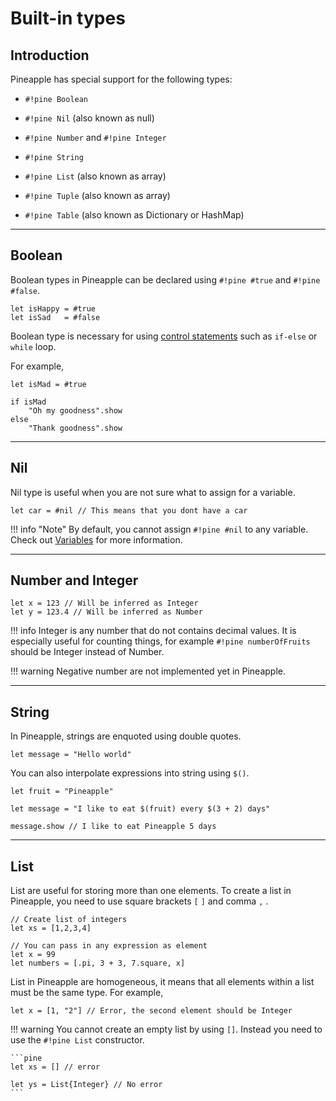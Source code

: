 # Built-in types

## Introduction

Pineapple has special support for the following types:

- `#!pine Boolean`

- `#!pine Nil` (also known as null)

- `#!pine Number` and `#!pine Integer` 

- `#!pine String`

- `#!pine List` (also known as array)

- `#!pine Tuple` (also known as array)

- `#!pine Table` (also known as Dictionary or HashMap)

---

## Boolean

Boolean types in Pineapple can be declared using `#!pine #true` and `#!pine #false`.  

```pine
let isHappy = #true
let isSad   = #false
```

Boolean type is necessary for using [control statements](./025-ControlFlowStatements.md) such as `if-else` or `while` loop.

For example,

```pine
let isMad = #true

if isMad 
    "Oh my goodness".show
else
    "Thank goodness".show
```

---

## Nil

Nil type is useful when you are not sure what to assign for a variable.

```pine
let car = #nil // This means that you dont have a car
```

!!! info "Note"
    By default, you cannot assign `#!pine #nil` to any variable. Check out [Variables](./020-Variables.md) for more information.

--- 

## Number and Integer

```pine
let x = 123 // Will be inferred as Integer
let y = 123.4 // Will be inferred as Number
```

!!! info
    Integer is any number that do not contains decimal values. It is especially useful for counting things, for example `#!pine numberOfFruits` should be Integer instead of Number.

!!! warning
    Negative number are not implemented yet in Pineapple.

--- 

## String

In Pineapple, strings are enquoted using double quotes.

```pine
let message = "Hello world"
```

You can also interpolate expressions into string using `$()`. 

```pine
let fruit = "Pineapple"

let message = "I like to eat $(fruit) every $(3 + 2) days"

message.show // I like to eat Pineapple 5 days
```

--- 

## List

List are useful for storing more than one elements. To create a list in Pineapple, you need to use square brackets `[` `]` and comma `,` .

```pine
// Create list of integers
let xs = [1,2,3,4]

// You can pass in any expression as element
let x = 99
let numbers = [.pi, 3 + 3, 7.square, x]
```

List in Pineapple are homogeneous, it means that all elements within a list must be the same type. For example,

```pine
let x = [1, "2"] // Error, the second element should be Integer
```

!!! warning
    You cannot create an empty list by using `[]`. Instead you need to use the `#!pine List` constructor.

    ```pine
    let xs = [] // error

    let ys = List{Integer} // No error
    ```
